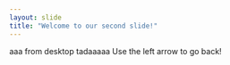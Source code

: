 ```yaml
---
layout: slide
title: "Welcome to our second slide!"
---
```

aaa from desktop  tadaaaaa
Use the left arrow to go back!
